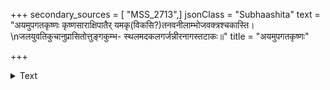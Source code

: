 +++
secondary_sources = [ "MSS_2713",]
jsonClass = "Subhaashita"
text = "अयमुपगतकृष्णः कृष्णसाराक्षिपातैर् यमकृ(विकसि?)तनवनीलाम्भोजवक्त्रश्चकास्ति।  \nजलयुवतिकुचानुप्रासितोत्तुङ्गकुम्भ- स्थलमदकलगर्जन्नीरनागस्तटाकः॥"
title = "अयमुपगतकृष्णः"

+++

<details><summary>Text</summary>

अयमुपगतकृष्णः कृष्णसाराक्षिपातैर् यमकृ(विकसि?)तनवनीलाम्भोजवक्त्रश्चकास्ति।  
जलयुवतिकुचानुप्रासितोत्तुङ्गकुम्भ- स्थलमदकलगर्जन्नीरनागस्तटाकः॥
</details>
